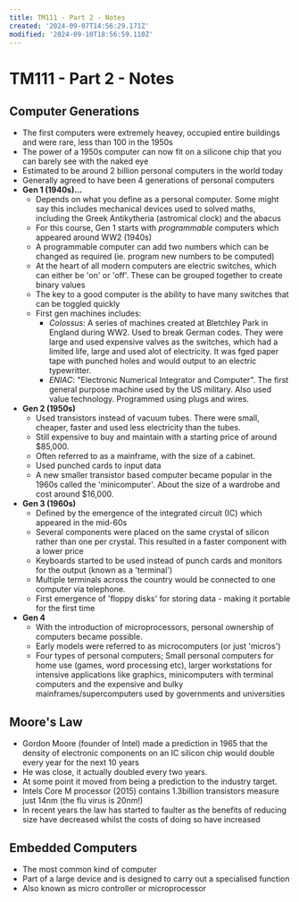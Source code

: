 ```yaml
---
title: TM111 - Part 2 - Notes
created: '2024-09-07T14:56:29.171Z'
modified: '2024-09-10T18:56:59.110Z'
---
```


# TM111 - Part 2 -  Notes

## Computer Generations
- The first computers were extremely heavey, occupied entire buildings and were rare, less than 100 in the 1950s
- The power of a 1950s computer can now fit on a silicone chip that you can barely see with the naked eye
- Estimated to be around 2 billion personal computers in the world today
- Generally agreed to have been 4 generations of personal computers
- **Gen 1 (1940s)...**
  - Depends on what you define as a personal computer. Some might say this includes mechanical devices used to solved maths, including the Greek Antikytheria (astromical clock) and the abacus
  - For this course, Gen 1 starts with *programmable* computers which appeared around WW2 (1940s)
  - A programmable computer can add two numbers which can be changed as required (ie. program new numbers to be computed)
  - At the heart of all modern computers are electric switches, which can either be 'on' or 'off'. These can be grouped together to create binary values
  - The key to a good computer is the ability to have many switches that can be toggled quickly
  - First gen machines includes:
    - *Colossus*: A series of machines created at Bletchley Park in England during WW2. Used to break German codes. They were large and used expensive valves as the switches, which had a limited life, large and used alot of electricity. It was fged paper tape with punched holes and would output to an electric typewritter.
    - *ENIAC*: "Electronic Numerical Integrator and Computer". The first general purpose machine used by the US military. Also used value technology. Programmed using plugs and wires. 
- **Gen 2 (1950s)**
  - Used transistors instead of vacuum tubes. There were small, cheaper, faster and used less electricity than the tubes.
  - Still expensive to buy and maintain with a starting price of around $85,000.
  - Often referred to as a mainframe, with the size of a cabinet.
  - Used punched cards to input data
  - A new smaller transistor based computer became popular in the 1960s called the 'minicomputer'. About the size of a wardrobe and cost around $16,000.
- **Gen 3 (1960s)**
  - Defined by the emergence of the integrated circuit (IC) which appeared in the mid-60s
  - Several components were placed on the same crystal of silicon rather than one per crystal. This resulted in a faster component with a lower price
  - Keyboards started to be used instead of punch cards and monitors for the output (known as a 'terminal')
  - Multiple terminals across the country would be connected to one computer via telephone.
  - First emergence of 'floppy disks' for storing data - making it portable for the first time
- **Gen 4**
  - With the introduction of microprocessors, personal ownership of computers became possible.
  - Early models were referred to as microcomputers (or just 'micros')
  - Four types of personal computers; Small personal computers for home use (games, word processing etc), larger workstations for intensive applications like graphics, minicomputers with terminal computers and the expensive and bulky mainframes/supercomputers used by governments and universities

## Moore's Law
- Gordon Moore (founder of Intel) made a prediction in 1965 that the density of electronic components on an IC silicon chip would double every year for the next 10 years
- He was close, it actually doubled every two years.
- At some point it moved from being a prediction to the industry target.
- Intels Core M processor (2015) contains 1.3billion transistors measure just 14nm (the flu virus is 20nm!)
- In recent years the law has started to faulter as the benefits of reducing size have decreased whilst the costs of doing so have increased

## Embedded Computers
- The most common kind of computer
- Part of a large device and is designed to carry out a specialised function
- Also known as micro controller or microprocessor
